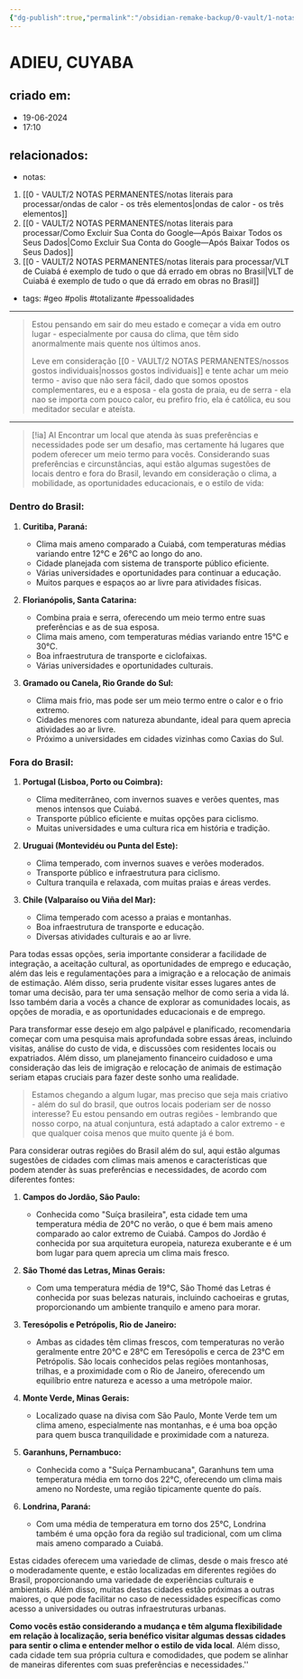 ```yaml
---
{"dg-publish":true,"permalink":"/obsidian-remake-backup/0-vault/1-notas-literais/psicogeografia/usando-ia-para-conceber-novos-locais-de-moradia/","tags":["geo","polis","totalizante","pessoalidades"],"dgHomeLink":true,"dgShowLocalGraph":true,"dgShowFileTree":true,"dgEnableSearch":true,"noteIcon":""}
---
```


# ADIEU, CUYABA

## criado em: 
- 19-06-2024
- 17:10
## relacionados:
- notas:
1. [[0 - VAULT/2 NOTAS PERMANENTES/notas literais para processar/ondas de calor - os três elementos\|ondas de calor - os três elementos]]
2. [[0 - VAULT/2 NOTAS PERMANENTES/notas literais para processar/Como Excluir Sua Conta do Google—Após Baixar Todos os Seus Dados\|Como Excluir Sua Conta do Google—Após Baixar Todos os Seus Dados]]
3. [[0 - VAULT/2 NOTAS PERMANENTES/notas literais para processar/VLT de Cuiabá é exemplo de tudo o que dá errado em obras no Brasil\|VLT de Cuiabá é exemplo de tudo o que dá errado em obras no Brasil]]
- tags: #geo #polis #totalizante #pessoalidades 
---

> Estou pensando em sair do meu estado e começar a vida em outro lugar - especialmente por causa do clima, que têm sido anormalmente mais quente nos últimos anos. 
> 
> Leve em consideração [[0 - VAULT/2 NOTAS PERMANENTES/nossos gostos individuais\|nossos gostos individuais]] e tente achar um meio termo - aviso que não sera fácil, dado que somos opostos complementares, eu e a esposa - ela gosta de praia, eu de serra - ela nao se importa com pouco calor, eu prefiro frio, ela é católica, eu sou meditador secular e ateísta.


---


> [!ia] AI
> Encontrar um local que atenda às suas preferências e necessidades pode ser um desafio, mas certamente há lugares que podem oferecer um meio termo para vocês. Considerando suas preferências e circunstâncias, aqui estão algumas sugestões de locais dentro e fora do Brasil, levando em consideração o clima, a mobilidade, as oportunidades educacionais, e o estilo de vida:

### Dentro do Brasil:

1. **Curitiba, Paraná:**
   - Clima mais ameno comparado a Cuiabá, com temperaturas médias variando entre 12°C e 26°C ao longo do ano.
   - Cidade planejada com sistema de transporte público eficiente.
   - Várias universidades e oportunidades para continuar a educação.
   - Muitos parques e espaços ao ar livre para atividades físicas.

2. **Florianópolis, Santa Catarina:**
   - Combina praia e serra, oferecendo um meio termo entre suas preferências e as de sua esposa.
   - Clima mais ameno, com temperaturas médias variando entre 15°C e 30°C.
   - Boa infraestrutura de transporte e ciclofaixas.
   - Várias universidades e oportunidades culturais.

3. **Gramado ou Canela, Rio Grande do Sul:**
   - Clima mais frio, mas pode ser um meio termo entre o calor e o frio extremo.
   - Cidades menores com natureza abundante, ideal para quem aprecia atividades ao ar livre.
   - Próximo a universidades em cidades vizinhas como Caxias do Sul.

### Fora do Brasil:

1. **Portugal (Lisboa, Porto ou Coimbra):**
   - Clima mediterrâneo, com invernos suaves e verões quentes, mas menos intensos que Cuiabá.
   - Transporte público eficiente e muitas opções para ciclismo.
   - Muitas universidades e uma cultura rica em história e tradição.

2. **Uruguai (Montevidéu ou Punta del Este):**
   - Clima temperado, com invernos suaves e verões moderados.
   - Transporte público e infraestrutura para ciclismo.
   - Cultura tranquila e relaxada, com muitas praias e áreas verdes.

3. **Chile (Valparaíso ou Viña del Mar):**
   - Clima temperado com acesso a praias e montanhas.
   - Boa infraestrutura de transporte e educação.
   - Diversas atividades culturais e ao ar livre.

Para todas essas opções, seria importante considerar a facilidade de integração, a aceitação cultural, as oportunidades de emprego e educação, além das leis e regulamentações para a imigração e a relocação de animais de estimação. Além disso, seria prudente visitar esses lugares antes de tomar uma decisão, para ter uma sensação melhor de como seria a vida lá. Isso também daria a vocês a chance de explorar as comunidades locais, as opções de moradia, e as oportunidades educacionais e de emprego.

Para transformar esse desejo em algo palpável e planificado, recomendaria começar com uma pesquisa mais aprofundada sobre essas áreas, incluindo visitas, análise do custo de vida, e discussões com residentes locais ou expatriados. Além disso, um planejamento financeiro cuidadoso e uma consideração das leis de imigração e relocação de animais de estimação seriam etapas cruciais para fazer deste sonho uma realidade.

> Estamos chegando a algum lugar, mas preciso que seja mais criativo - além do sul do brasil, que outros locais poderiam ser de nosso interesse? Eu estou pensando em outras regiões - lembrando que nosso corpo, na atual conjuntura, está adaptado a calor extremo - e que qualquer coisa menos que muito quente já é bom.

Para considerar outras regiões do Brasil além do sul, aqui estão algumas sugestões de cidades com climas mais amenos e características que podem atender às suas preferências e necessidades, de acordo com diferentes fontes:

1. **Campos do Jordão, São Paulo:**
   - Conhecida como "Suíça brasileira", esta cidade tem uma temperatura média de 20°C no verão, o que é bem mais ameno comparado ao calor extremo de Cuiabá. Campos do Jordão é conhecida por sua arquitetura europeia, natureza exuberante e é um bom lugar para quem aprecia um clima mais fresco.

2. **São Thomé das Letras, Minas Gerais:**
   - Com uma temperatura média de 19°C, São Thomé das Letras é conhecida por suas belezas naturais, incluindo cachoeiras e grutas, proporcionando um ambiente tranquilo e ameno para morar.

3. **Teresópolis e Petrópolis, Rio de Janeiro:**
   - Ambas as cidades têm climas frescos, com temperaturas no verão geralmente entre 20°C e 28°C em Teresópolis e cerca de 23°C em Petrópolis. São locais conhecidos pelas regiões montanhosas, trilhas, e a proximidade com o Rio de Janeiro, oferecendo um equilíbrio entre natureza e acesso a uma metrópole maior.

4. **Monte Verde, Minas Gerais:**
   - Localizado quase na divisa com São Paulo, Monte Verde tem um clima ameno, especialmente nas montanhas, e é uma boa opção para quem busca tranquilidade e proximidade com a natureza.

5. **Garanhuns, Pernambuco:**
   - Conhecida como a "Suíça Pernambucana", Garanhuns tem uma temperatura média em torno dos 22°C, oferecendo um clima mais ameno no Nordeste, uma região tipicamente quente do país.

6. **Londrina, Paraná:**
   - Com uma média de temperatura em torno dos 25°C, Londrina também é uma opção fora da região sul tradicional, com um clima mais ameno comparado a Cuiabá.

Estas cidades oferecem uma variedade de climas, desde o mais fresco até o moderadamente quente, e estão localizadas em diferentes regiões do Brasil, proporcionando uma variedade de experiências culturais e ambientais. Além disso, muitas destas cidades estão próximas a outras maiores, o que pode facilitar no caso de necessidades específicas como acesso a universidades ou outras infraestruturas urbanas.

**Como vocês estão considerando a mudança e têm alguma flexibilidade em relação à localização, seria benéfico visitar algumas dessas cidades para sentir o clima e entender melhor o estilo de vida local**. Além disso, cada cidade tem sua própria cultura e comodidades, que podem se alinhar de maneiras diferentes com suas preferências e necessidades.''